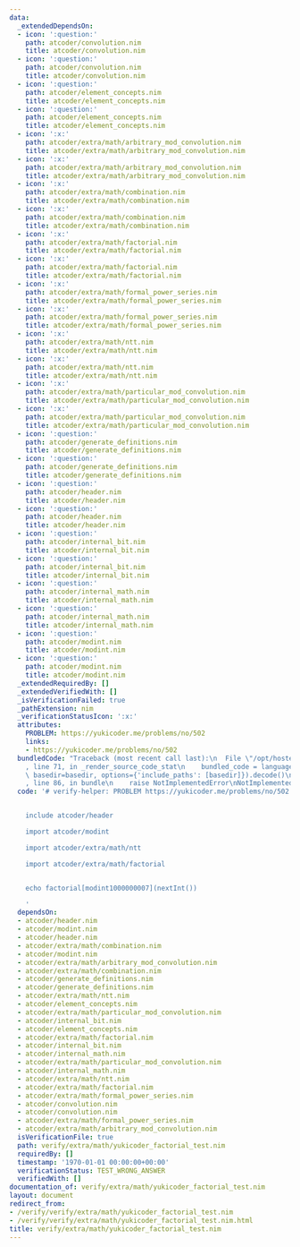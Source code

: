 ```yaml
---
data:
  _extendedDependsOn:
  - icon: ':question:'
    path: atcoder/convolution.nim
    title: atcoder/convolution.nim
  - icon: ':question:'
    path: atcoder/convolution.nim
    title: atcoder/convolution.nim
  - icon: ':question:'
    path: atcoder/element_concepts.nim
    title: atcoder/element_concepts.nim
  - icon: ':question:'
    path: atcoder/element_concepts.nim
    title: atcoder/element_concepts.nim
  - icon: ':x:'
    path: atcoder/extra/math/arbitrary_mod_convolution.nim
    title: atcoder/extra/math/arbitrary_mod_convolution.nim
  - icon: ':x:'
    path: atcoder/extra/math/arbitrary_mod_convolution.nim
    title: atcoder/extra/math/arbitrary_mod_convolution.nim
  - icon: ':x:'
    path: atcoder/extra/math/combination.nim
    title: atcoder/extra/math/combination.nim
  - icon: ':x:'
    path: atcoder/extra/math/combination.nim
    title: atcoder/extra/math/combination.nim
  - icon: ':x:'
    path: atcoder/extra/math/factorial.nim
    title: atcoder/extra/math/factorial.nim
  - icon: ':x:'
    path: atcoder/extra/math/factorial.nim
    title: atcoder/extra/math/factorial.nim
  - icon: ':x:'
    path: atcoder/extra/math/formal_power_series.nim
    title: atcoder/extra/math/formal_power_series.nim
  - icon: ':x:'
    path: atcoder/extra/math/formal_power_series.nim
    title: atcoder/extra/math/formal_power_series.nim
  - icon: ':x:'
    path: atcoder/extra/math/ntt.nim
    title: atcoder/extra/math/ntt.nim
  - icon: ':x:'
    path: atcoder/extra/math/ntt.nim
    title: atcoder/extra/math/ntt.nim
  - icon: ':x:'
    path: atcoder/extra/math/particular_mod_convolution.nim
    title: atcoder/extra/math/particular_mod_convolution.nim
  - icon: ':x:'
    path: atcoder/extra/math/particular_mod_convolution.nim
    title: atcoder/extra/math/particular_mod_convolution.nim
  - icon: ':question:'
    path: atcoder/generate_definitions.nim
    title: atcoder/generate_definitions.nim
  - icon: ':question:'
    path: atcoder/generate_definitions.nim
    title: atcoder/generate_definitions.nim
  - icon: ':question:'
    path: atcoder/header.nim
    title: atcoder/header.nim
  - icon: ':question:'
    path: atcoder/header.nim
    title: atcoder/header.nim
  - icon: ':question:'
    path: atcoder/internal_bit.nim
    title: atcoder/internal_bit.nim
  - icon: ':question:'
    path: atcoder/internal_bit.nim
    title: atcoder/internal_bit.nim
  - icon: ':question:'
    path: atcoder/internal_math.nim
    title: atcoder/internal_math.nim
  - icon: ':question:'
    path: atcoder/internal_math.nim
    title: atcoder/internal_math.nim
  - icon: ':question:'
    path: atcoder/modint.nim
    title: atcoder/modint.nim
  - icon: ':question:'
    path: atcoder/modint.nim
    title: atcoder/modint.nim
  _extendedRequiredBy: []
  _extendedVerifiedWith: []
  _isVerificationFailed: true
  _pathExtension: nim
  _verificationStatusIcon: ':x:'
  attributes:
    PROBLEM: https://yukicoder.me/problems/no/502
    links:
    - https://yukicoder.me/problems/no/502
  bundledCode: "Traceback (most recent call last):\n  File \"/opt/hostedtoolcache/Python/3.9.6/x64/lib/python3.9/site-packages/onlinejudge_verify/documentation/build.py\"\
    , line 71, in _render_source_code_stat\n    bundled_code = language.bundle(stat.path,\
    \ basedir=basedir, options={'include_paths': [basedir]}).decode()\n  File \"/opt/hostedtoolcache/Python/3.9.6/x64/lib/python3.9/site-packages/onlinejudge_verify/languages/nim.py\"\
    , line 86, in bundle\n    raise NotImplementedError\nNotImplementedError\n"
  code: '# verify-helper: PROBLEM https://yukicoder.me/problems/no/502


    include atcoder/header

    import atcoder/modint

    import atcoder/extra/math/ntt

    import atcoder/extra/math/factorial


    echo factorial[modint1000000007](nextInt())

    '
  dependsOn:
  - atcoder/header.nim
  - atcoder/modint.nim
  - atcoder/header.nim
  - atcoder/extra/math/combination.nim
  - atcoder/modint.nim
  - atcoder/extra/math/arbitrary_mod_convolution.nim
  - atcoder/extra/math/combination.nim
  - atcoder/generate_definitions.nim
  - atcoder/generate_definitions.nim
  - atcoder/extra/math/ntt.nim
  - atcoder/element_concepts.nim
  - atcoder/extra/math/particular_mod_convolution.nim
  - atcoder/internal_bit.nim
  - atcoder/element_concepts.nim
  - atcoder/extra/math/factorial.nim
  - atcoder/internal_bit.nim
  - atcoder/internal_math.nim
  - atcoder/extra/math/particular_mod_convolution.nim
  - atcoder/internal_math.nim
  - atcoder/extra/math/ntt.nim
  - atcoder/extra/math/factorial.nim
  - atcoder/extra/math/formal_power_series.nim
  - atcoder/convolution.nim
  - atcoder/convolution.nim
  - atcoder/extra/math/formal_power_series.nim
  - atcoder/extra/math/arbitrary_mod_convolution.nim
  isVerificationFile: true
  path: verify/extra/math/yukicoder_factorial_test.nim
  requiredBy: []
  timestamp: '1970-01-01 00:00:00+00:00'
  verificationStatus: TEST_WRONG_ANSWER
  verifiedWith: []
documentation_of: verify/extra/math/yukicoder_factorial_test.nim
layout: document
redirect_from:
- /verify/verify/extra/math/yukicoder_factorial_test.nim
- /verify/verify/extra/math/yukicoder_factorial_test.nim.html
title: verify/extra/math/yukicoder_factorial_test.nim
---
```

